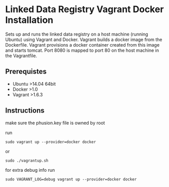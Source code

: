 Linked Data Registry Vagrant Docker Installation
================================================


Sets up and runs the linked data registry on a host machine (running Ubuntu) using Vagrant and Docker. Vagrant builds a docker image from the Dockerfile. Vagrant provisions a docker container created from this image and starts tomcat. Port 8080 is mapped to port 80 on the host machine in the Vagrantfile. 

## Prerequistes

- Ubuntu >14.04 64bit
- Docker >1.0 
- Vagrant >1.6.3


## Instructions

make sure the phusion.key file is owned by root

run

```
sudo vagrant up --provider=docker docker
```

or

```
sudo ./vagrantup.sh
```

for extra debug info run

```
sudo VAGRANT_LOG=debug vagrant up --provider=docker docker
```
